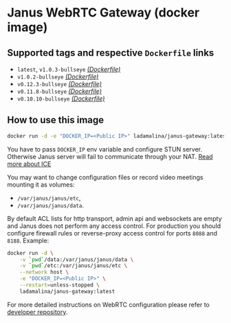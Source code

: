 # Janus WebRTC Gateway (docker image)

## Supported tags and respective `Dockerfile` links

* `latest`, `v1.0.3-bullseye` _[(Dockerfile)](https://github.com/ladamalina/janus-gateway/blob/master/v1.0.3-bullseye/Dockerfile)_
* `v1.0.2-bullseye` _[(Dockerfile)](https://github.com/ladamalina/janus-gateway/blob/master/v1.0.2-bullseye/Dockerfile)_
* `v0.12.3-bullseye` _[(Dockerfile)](https://github.com/ladamalina/janus-gateway/blob/master/v0.12.3-bullseye/Dockerfile)_
* `v0.11.8-bullseye` _[(Dockerfile)](https://github.com/ladamalina/janus-gateway/blob/master/v0.11.8-bullseye/Dockerfile)_
* `v0.10.10-bullseye` _[(Dockerfile)](https://github.com/ladamalina/janus-gateway/blob/master/v0.11.8-bullseye/Dockerfile)_

## How to use this image

```bash
docker run -d -e "DOCKER_IP=<Public IP>" ladamalina/janus-gateway:latest
```

You have to pass `DOCKER_IP` env variable and configure STUN server. Otherwise Janus server will fail to communicate through your NAT. [Read more about ICE](https://github.com/meetecho/janus-gateway/issues/90)

You may want to change configuration files or record video meetings mounting it as volumes:

* `/var/janus/janus/etc`,
* `/var/janus/janus/data`.

By default ACL lists for http transport, admin api and websockets are empty and Janus does not perform any access control. For production you should configure firewall rules or reverse-proxy access control for ports `8088` and `8188`. Example:

```bash
docker run -d \
    -v `pwd`/data:/var/janus/janus/data \
    -v `pwd`/etc:/var/janus/janus/etc \
    --network host \
    -e "DOCKER_IP=<Public IP>" \
    --restart=unless-stopped \
    ladamalina/janus-gateway:latest
```

For more detailed instructions on WebRTC configuration please refer to [developer repository](https://github.com/meetecho/janus-gateway#janus-webrtc-server).
